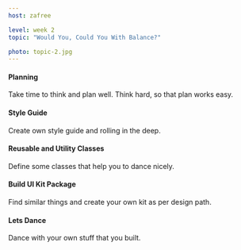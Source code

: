 ```yaml
---
host: zafree

level: week 2
topic: "Would You, Could You With Balance?"

photo: topic-2.jpg
---
```


#### Planning
Take time to think and plan well. Think hard, so that plan works easy.

#### Style Guide
Create own style guide and rolling in the deep.

#### Reusable and Utility Classes
Define some classes that help you to dance nicely.

#### Build UI Kit Package
Find similar things and create your own kit as per design path.

#### Lets Dance
Dance with your own stuff that you built.
